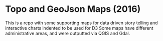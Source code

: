 # Topo and GeoJson Maps (2016)
This is a repo with some supporting maps for data driven story telling and interactive charts indented to be used for D3
Some maps have different administrative areas, and were outputted via QGIS and Gdal.

